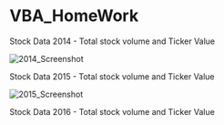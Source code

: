 # VBA_HomeWork

Stock Data 2014 - Total stock volume and Ticker Value

![2014_Screenshot](https://user-images.githubusercontent.com/50187921/69012322-10a19700-093a-11ea-8399-e70cc86ed9ca.png)

Stock Data 2015 - Total stock volume and Ticker Value

![2015_Screenshot](https://user-images.githubusercontent.com/50187921/69012339-5a8a7d00-093a-11ea-8b24-75df097b97cb.png)

Stock Data 2016 - Total stock volume and Ticker Value

